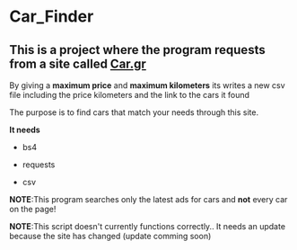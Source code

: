 # Car_Finder

## This is a project where the program requests from a site called [Car.gr](https://www.car.gr/latest/)

By giving a **maximum price** and **maximum kilometers** its writes a new csv file including the price kilometers and the link
to the cars it found

The purpose is to find cars that match your needs through this site.

**It needs**

* bs4

* requests

* csv

**NOTE**:This program searches only the latest ads for cars and **not** every car on the page!

**NOTE**:This script doesn't currently functions correctly.. It needs an update because the site has changed (update comming soon)
